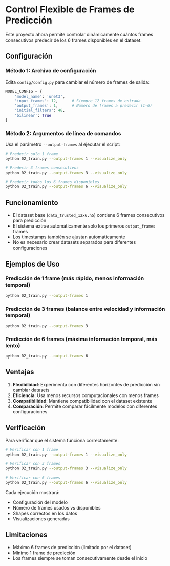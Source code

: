# Control Flexible de Frames de Predicción

Este proyecto ahora permite controlar dinámicamente cuántos frames consecutivos predecir de los 6 frames disponibles en el dataset.

## Configuración

### Método 1: Archivo de configuración
Edita `config/config.py` para cambiar el número de frames de salida:

```python
MODEL_CONFIG = {
    'model_name': 'unet3',
    'input_frames': 12,      # Siempre 12 frames de entrada
    'output_frames': 1,      # Número de frames a predecir (1-6)
    'initial_filters': 48,
    'bilinear': True
}
```

### Método 2: Argumentos de línea de comandos
Usa el parámetro `--output-frames` al ejecutar el script:

```bash
# Predecir solo 1 frame
python 02_train.py --output-frames 1 --visualize_only

# Predecir 3 frames consecutivos
python 02_train.py --output-frames 3 --visualize_only

# Predecir todos los 6 frames disponibles
python 02_train.py --output-frames 6 --visualize_only
```

## Funcionamiento

- El dataset base (`data_trusted_12x6.h5`) contiene 6 frames consecutivos para predicción
- El sistema extrae automáticamente solo los primeros `output_frames` frames
- Los timestamps también se ajustan automáticamente
- No es necesario crear datasets separados para diferentes configuraciones

## Ejemplos de Uso

### Predicción de 1 frame (más rápido, menos información temporal)
```bash
python 02_train.py --output-frames 1
```

### Predicción de 3 frames (balance entre velocidad y información temporal)
```bash
python 02_train.py --output-frames 3
```

### Predicción de 6 frames (máxima información temporal, más lento)
```bash
python 02_train.py --output-frames 6
```

## Ventajas

1. **Flexibilidad**: Experimenta con diferentes horizontes de predicción sin cambiar datasets
2. **Eficiencia**: Usa menos recursos computacionales con menos frames
3. **Compatibilidad**: Mantiene compatibilidad con el dataset existente
4. **Comparación**: Permite comparar fácilmente modelos con diferentes configuraciones

## Verificación

Para verificar que el sistema funciona correctamente:

```bash
# Verificar con 1 frame
python 02_train.py --output-frames 1 --visualize_only

# Verificar con 3 frames  
python 02_train.py --output-frames 3 --visualize_only

# Verificar con 6 frames
python 02_train.py --output-frames 6 --visualize_only
```

Cada ejecución mostrará:
- Configuración del modelo
- Número de frames usados vs disponibles
- Shapes correctos en los datos
- Visualizaciones generadas

## Limitaciones

- Máximo 6 frames de predicción (limitado por el dataset)
- Mínimo 1 frame de predicción
- Los frames siempre se toman consecutivamente desde el inicio
